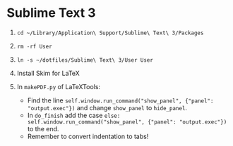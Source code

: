 Sublime Text 3
==============

1. ```cd ~/Library/Application\ Support/Sublime\ Text\ 3/Packages```

2. ```rm -rf User```

3. ```ln -s ~/dotfiles/Sublime\ Text\ 3/User User```

4. Install Skim for LaTeX

5. In ```makePDF.py``` of LaTeXTools:
    - Find the line ```self.window.run_command("show_panel", {"panel": "output.exec"})``` and change ```show_panel``` to ```hide_panel```.
    - In ```do_finish``` add the case ```else: self.window.run_command("show_panel", {"panel": "output.exec"})``` to the end.
    - Remember to convert indentation to tabs!
